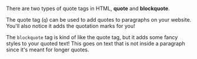 There are two types of quote tags in HTML, **quote** and **blockquote**.

The quote tag (`q`) can be used to add quotes to paragraphs on your website. You'll also notice it adds the quotation marks for you!

The `blockquote` tag is kind of like the quote tag, but it adds some fancy styles to your quoted text! This goes on text that is not inside a paragraph since it's meant for longer quotes.